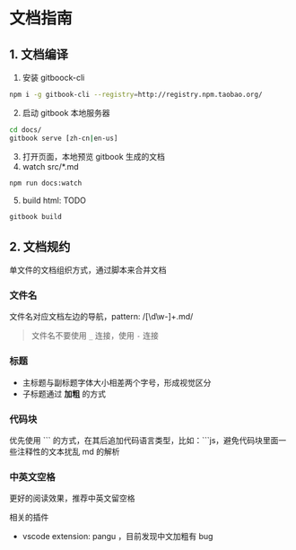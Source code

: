 # 文档指南

## 1. 文档编译

1. 安装 gitboock-cli
  ```sh
  npm i -g gitbook-cli --registry=http://registry.npm.taobao.org/
  ```
2. 启动 gitbook 本地服务器
  ```sh
  cd docs/
  gitbook serve [zh-cn|en-us]
  ```
3. 打开页面，本地预览 gitbook 生成的文档
4. watch src/*.md
  ```sh
  npm run docs:watch
  ```
5. build html: TODO
  ```sh
  gitbook build
  ```

## 2. 文档规约

单文件的文档组织方式，通过脚本来合并文档

### 文件名

文件名对应文档左边的导航，pattern: /[\d\w-]+\.md/

> 文件名不要使用 `_` 连接，使用 `-` 连接

### 标题

* 主标题与副标题字体大小相差两个字号，形成视觉区分
* 子标题通过 **加粗** 的方式

### 代码块

优先使用 \`\`\` 的方式，在其后追加代码语言类型，比如：\`\`\`js，避免代码块里面一些注释性的文本扰乱 md 的解析

### 中英文空格

更好的阅读效果，推荐中英文留空格

相关的插件

* vscode extension: pangu ，目前发现中文加粗有 bug
